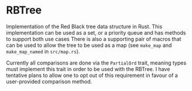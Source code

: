 # RBTree
Implementation of the Red Black tree data structure in Rust. This implementation can be used as a set, or a priority queue and has methods to support both use cases There is also a supporting pair of macros that can be used to allow the tree to be used as a map (see `make_map` and `make_map_named` in `src/map.rs`). 

Currently all comparisons are done via the `PartialOrd` trait, meaning types must implement this trait in order to be used with the RBTree. I have tentative plans to allow one to opt out of this requirement in favour of a user-provided comparison method.